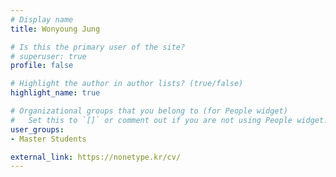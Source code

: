 ```yaml
---
# Display name
title: Wonyoung Jung

# Is this the primary user of the site?
# superuser: true
profile: false

# Highlight the author in author lists? (true/false)
highlight_name: true

# Organizational groups that you belong to (for People widget)
#   Set this to `[]` or comment out if you are not using People widget.
user_groups:
- Master Students

external_link: https://nonetype.kr/cv/
---
```

